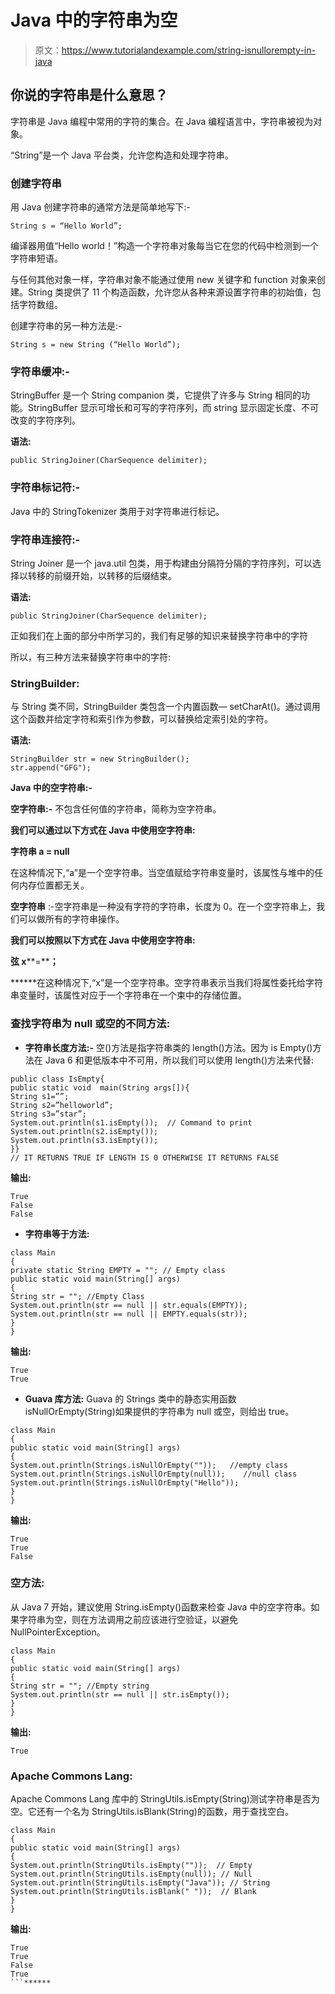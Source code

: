# Java 中的字符串为空

> 原文：<https://www.tutorialandexample.com/string-isnullorempty-in-java>

## 你说的字符串是什么意思？

字符串是 Java 编程中常用的字符的集合。在 Java 编程语言中，字符串被视为对象。

“String”是一个 Java 平台类，允许您构造和处理字符串。

### 创建字符串

用 Java 创建字符串的通常方法是简单地写下:-

`String s = “Hello World”;`

编译器用值“Hello world！”构造一个字符串对象每当它在您的代码中检测到一个字符串短语。

与任何其他对象一样，字符串对象不能通过使用 new 关键字和 function 对象来创建。String 类提供了 11 个构造函数，允许您从各种来源设置字符串的初始值，包括字符数组。

创建字符串的另一种方法是:-

`String s = new String (“Hello World”);`

### 字符串缓冲:-

StringBuffer 是一个 String companion 类，它提供了许多与 String 相同的功能。StringBuffer 显示可增长和可写的字符序列，而 string 显示固定长度、不可改变的字符序列。

**语法:**

```
public StringJoiner(CharSequence delimiter);
```

### 字符串标记符:-

Java 中的 StringTokenizer 类用于对字符串进行标记。

### 字符串连接符:-

String Joiner 是一个 java.util 包类，用于构建由分隔符分隔的字符序列，可以选择以转移的前缀开始，以转移的后缀结束。

**语法:**

`public StringJoiner(CharSequence delimiter);`

正如我们在上面的部分中所学习的，我们有足够的知识来替换字符串中的字符

所以，有三种方法来替换字符串中的字符:

### StringBuilder:

与 String 类不同，StringBuilder 类包含一个内置函数— setCharAt()。通过调用这个函数并给定字符和索引作为参数，可以替换给定索引处的字符。

**语法:**

```
StringBuilder str = new StringBuilder();
str.append("GFG"); 
```

**Java 中的空字符串:-**

**空字符串:-** 不包含任何值的字符串，简称为空字符串。

**我们可以通过以下方式在 Java 中使用空字符串:**

**字符串 a = null**

在这种情况下,“a”是一个空字符串。当空值赋给字符串变量时，该属性与堆中的任何内存位置都无关。

**空字符串** :-空字符串是一种没有字符的字符串，长度为 0。在一个空字符串上，我们可以做所有的字符串操作。

**我们可以按照以下方式在 Java 中使用空字符串:**

**弦 x****=********；******

 ******在这种情况下,“x”是一个空字符串。空字符串表示当我们将属性委托给字符串变量时，该属性对应于一个字符串在一个束中的存储位置。

### 查找字符串为 null 或空的不同方法:

*   **字符串长度方法:-**
    空()方法是指字符串类的 length()方法。因为 is Empty()方法在 Java 6 和更低版本中不可用，所以我们可以使用 length()方法来代替:

```
public class IsEmpty{
public static void  main(String args[]){
String s1=””;
String s2=”helloworld”;
String s3=”star”;
System.out.println(s1.isEmpty());  // Command to print
System.out.println(s2.isEmpty());
System.out.println(s3.isEmpty());
}}
// IT RETURNS TRUE IF LENGTH IS 0 OTHERWISE IT RETURNS FALSE 
```

**输出:**

```
True
False
False 
```

*   **字符串等于方法:**

```
class Main
{
private static String EMPTY = ""; // Empty class
public static void main(String[] args)
{
String str = ""; //Empty Class
System.out.println(str == null || str.equals(EMPTY));
System.out.println(str == null || EMPTY.equals(str));
}
} 
```

**输出:**

```
True
True 
```

*   **Guava 库方法:**
    Guava 的 Strings 类中的静态实用函数 isNullOrEmpty(String)如果提供的字符串为 null 或空，则给出 true。

```
class Main
{
public static void main(String[] args)
{
System.out.println(Strings.isNullOrEmpty(""));   //empty class
System.out.println(Strings.isNullOrEmpty(null));    //null class
System.out.println(Strings.isNullOrEmpty("Hello"));
}
} 
```

**输出:**

```
True
True
False 
```

### 空方法:

从 Java 7 开始，建议使用 String.isEmpty()函数来检查 Java 中的空字符串。如果字符串为空，则在方法调用之前应该进行空验证，以避免 NullPointerException。

```
class Main
{
public static void main(String[] args)
{
String str = ""; //Empty string
System.out.println(str == null || str.isEmpty());
}
} 
```

**输出:**

```
True
```

### Apache Commons Lang:

Apache Commons Lang 库中的 StringUtils.isEmpty(String)测试字符串是否为空。它还有一个名为 StringUtils.isBlank(String)的函数，用于查找空白。

```
class Main
{
public static void main(String[] args)
{
System.out.println(StringUtils.isEmpty(""));  // Empty
System.out.println(StringUtils.isEmpty(null)); // Null
System.out.println(StringUtils.isEmpty("Java")); // String
System.out.println(StringUtils.isBlank(" "));  // Blank
}
} 
```

**输出:**

```
True
True
False
True 
```******